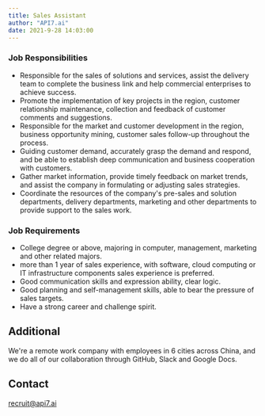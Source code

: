 ```yaml
---
title: Sales Assistant
author: "API7.ai"
date: 2021-9-28 14:03:00
---
```


### Job Responsibilities

- Responsible for the sales of solutions and services, assist the delivery team to complete the business link and help commercial enterprises to achieve success.
- Promote the implementation of key projects in the region, customer relationship maintenance, collection and feedback of customer comments and suggestions.
- Responsible for the market and customer development in the region, business opportunity mining, customer sales follow-up throughout the process.
- Guiding customer demand, accurately grasp the demand and respond, and be able to establish deep communication and business cooperation with customers.
- Gather market information, provide timely feedback on market trends, and assist the company in formulating or adjusting sales strategies.
- Coordinate the resources of the company's pre-sales and solution departments, delivery departments, marketing and other departments to provide support to the sales work.

### Job Requirements

- College degree or above, majoring in computer, management, marketing and other related majors.
- more than 1 year of sales experience, with software, cloud computing or IT infrastructure components sales experience is preferred.
- Good communication skills and expression ability, clear logic.
- Good planning and self-management skills, able to bear the pressure of sales targets.
- Have a strong career and challenge spirit.

## Additional

We're a remote work company with employees in 6 cities across China, and we do all of our collaboration through GitHub, Slack and Google Docs.

## Contact

[recruit@api7.ai](mailto:recruit@api7.ai)
